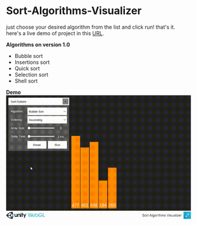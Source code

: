 # Sort-Algorithms-Visualizer

just choose your desired algorithm from the list and click run! that's it.<br>
here's a live demo of project in this [URL](https://gameditor.github.io/builds/sort-algorithms-visualizer/).

<b>Algorithms on version 1.0</b>
* Bubble sort
* Insertions sort
* Quick sort
* Selection sort
* Shell sort

<b>Demo</b><br>
![Demo](https://github.com/GamEditor/Sort-Algorithms-Visualizer/blob/master/demo.gif)
